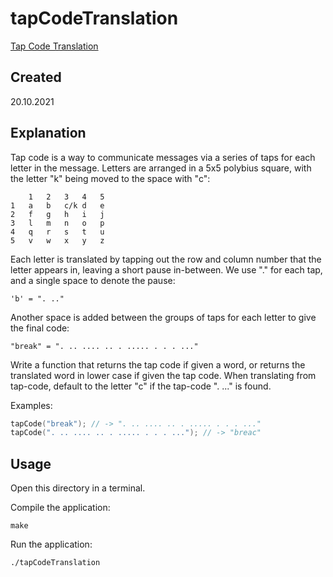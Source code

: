 # tapCodeTranslation
[Tap Code Translation](https://edabit.com/challenge/dXjHmqGvSwn9toe6R)

## Created
20.10.2021

## Explanation
Tap code is a way to communicate messages via a series of taps for each letter in the message. Letters are arranged in a 5x5 polybius square, with the letter "k" being moved to the space with "c":

```
    1   2   3   4   5
1   a   b   c/k d   e
2   f   g   h   i   j
3   l   m   n   o   p
4   q   r   s   t   u
5   v   w   x   y   z
```

Each letter is translated by tapping out the row and column number that the letter appears in, leaving a short pause in-between. We use "." for each tap, and a single space to denote the pause:

```
'b' = ". .."
```

Another space is added between the groups of taps for each letter to give the final code:

```
"break" = ". .. .... .. . ..... . . . ..."
```

Write a function that returns the tap code if given a word, or returns the translated word in lower case if given the tap code. When translating from tap-code, default to the letter "c" if the tap-code ". ..." is found.

Examples:

```c++
tapCode("break"); // -> ". .. .... .. . ..... . . . ..."
tapCode(". .. .... .. . ..... . . . ..."); // -> "breac"
```

## Usage
Open this directory in a terminal.

Compile the application:

```shell
make
```

Run the application:

```shell
./tapCodeTranslation
```
